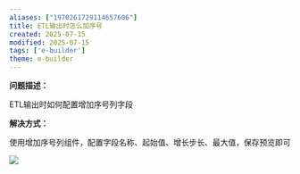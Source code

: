 ```yaml
---
aliases: ["1970261729114657606"]
title: ETL输出时怎么加序号
created: 2025-07-15
modified: 2025-07-15
tags: ['e-builder']
theme: e-builder
---
```


**问题描述：**

ETL输出时如何配置增加序号列字段

**解决方式：**

使用增加序号列组件，配置字段名称、起始值、增长步长、最大值，保存预览即可

![](7d97b357d7d2c85e67dd3c1c1f9db030.jpg)